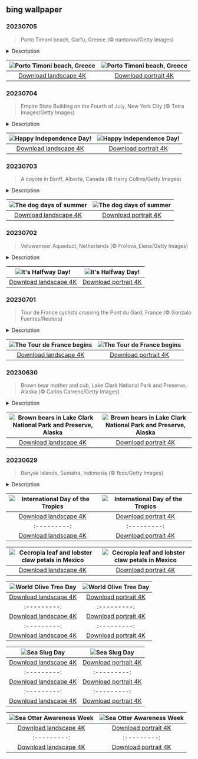 ## bing wallpaper

### 20230705

> Porto Timoni beach, Corfu, Greece (© nantonov/Getty Images)

<details>
<summary>Description</summary>

> Porto Timoni beach, in Corfu, Greece, is a hidden gem reached either by boat, or by hiking from the historic village of Afionas. Those who make the journey are rewarded with two stunning coves, offering a unique double-beach experience. With clear turquoise waters and dramatic cliffs, Porto Timoni presents a picturesque coastal panorama. Surrounding the beach, lush olive groves and cypress trees add to its charm. Greek islands like Corfu may seem timeless and ancient but they are relatively new in the history of Earth. A leading theory is that around 5.3 million years ago, a great flood poured in between Africa and Europe from the Atlantic Ocean, an event called the Zanclean flood. Lakes became oceans and what were previously mountaintops became islands.
> 
> 
> 
> 

</details>

| ![Porto Timoni beach, Greece](https://cn.bing.com/th?id=OHR.CorfuBeach_EN-US1955770867_UHD.jpg&pid=hp&w=400&h=224&rs=1&c=4) | ![Porto Timoni beach, Greece](https://cn.bing.com/th?id=OHR.CorfuBeach_EN-US1955770867_1080x1920.jpg&pid=hp&w=155&h=315&rs=1&c=4) |
|:---------:|:---------:|
| [Download landscape 4K](https://cn.bing.com/th?id=OHR.CorfuBeach_EN-US1955770867_UHD.jpg) | [Download portrait 4K](https://cn.bing.com/th?id=OHR.CorfuBeach_EN-US1955770867_1080x1920.jpg) |

### 20230704

> Empire State Building on the Fourth of July, New York City (© Tetra Images/Getty Images)

<details>
<summary>Description</summary>

> Break out the BBQ and unfurl your flags, Independence Day is here! Founding Father John Adams wrote to his wife, Abigail, that he believed the holiday would be celebrated with parades, sports, shows, and illuminations. After 247 years, Americans are keeping those traditions alive, though not on the date that Adams anticipated. The Second Continental Congress voted to approve the independence of the United States of America on July 2, 1776, but formally adopted the Declaration of Independence on July 4. That date, enshrined on the Declaration document, became the one we observe today. If you're looking for a grand way to celebrate, journey to New York City for views of their annual fireworks show and the Empire State Building lit up to match in red, white, and blue.
> 
> 
> 
> 

</details>

| ![Happy Independence Day!](https://cn.bing.com/th?id=OHR.EmpireFourth_EN-US1852348146_UHD.jpg&pid=hp&w=400&h=224&rs=1&c=4) | ![Happy Independence Day!](https://cn.bing.com/th?id=OHR.EmpireFourth_EN-US1852348146_1080x1920.jpg&pid=hp&w=155&h=315&rs=1&c=4) |
|:---------:|:---------:|
| [Download landscape 4K](https://cn.bing.com/th?id=OHR.EmpireFourth_EN-US1852348146_UHD.jpg) | [Download portrait 4K](https://cn.bing.com/th?id=OHR.EmpireFourth_EN-US1852348146_1080x1920.jpg) |

### 20230703

> A coyote in Banff, Alberta, Canada (© Harry Collins/Getty Images)

<details>
<summary>Description</summary>

> Is it hot enough for you? Chances are it is, as we get into what are typically the hottest months of the year in the Northern Hemisphere, thanks to the tilt of the Earth angling more towards the sun in summer. You may have heard this sweltering period called the dog days of summer, though that name doesn't come from hot dogs or panting pooches. Rather it comes from Sirius, the Dog Star, which becomes visible above the eastern horizon at daybreak during the summer. Sirius is the brightest star in the night sky, and is part of Canis Major, not to be confused with the Canis latrans, or coyote, in today's image, who is just trying to beat the heat.
> 
> 
> 
> 

</details>

| ![The dog days of summer](https://cn.bing.com/th?id=OHR.CoyoteBanff_EN-US9716853560_UHD.jpg&pid=hp&w=400&h=224&rs=1&c=4) | ![The dog days of summer](https://cn.bing.com/th?id=OHR.CoyoteBanff_EN-US9716853560_1080x1920.jpg&pid=hp&w=155&h=315&rs=1&c=4) |
|:---------:|:---------:|
| [Download landscape 4K](https://cn.bing.com/th?id=OHR.CoyoteBanff_EN-US9716853560_UHD.jpg) | [Download portrait 4K](https://cn.bing.com/th?id=OHR.CoyoteBanff_EN-US9716853560_1080x1920.jpg) |

### 20230702

> Veluwemeer Aqueduct, Netherlands (© Frolova_Elena/Getty Images)

<details>
<summary>Description</summary>

> Today is Halfway Day, which means we are halfway through 2023! Halfway Day begins at noon on July 2 during a regular 365-day year, and at midnight on July 2 during a leap year—so this year, we're celebrating at lunchtime.
> 
> Dutch engineers don’t do things by halves. Pictured here is the Veluwemeer Aqueduct in the Netherlands. The project, completed in 2002, used an unusual engineering approach. Rather than a drawbridge or ferry to get cars over Lake Veluwemeer, engineers instead built this 'water bridge' to carry boats across the road. The N302 is a busy highway connecting the mainland to the province of Flevoland, and thanks to this design, both road and waterborne traffic can keep flowing freely. The aqueduct also has pedestrian crossings on both sides, so everyone benefits. No half measures were taken in designing an eye-catching transport solution that works for everyone.
> 
> 

</details>

| ![It's Halfway Day!](https://cn.bing.com/th?id=OHR.HalfwayBoats_EN-US9913306071_UHD.jpg&pid=hp&w=400&h=224&rs=1&c=4) | ![It's Halfway Day!](https://cn.bing.com/th?id=OHR.HalfwayBoats_EN-US9913306071_1080x1920.jpg&pid=hp&w=155&h=315&rs=1&c=4) |
|:---------:|:---------:|
| [Download landscape 4K](https://cn.bing.com/th?id=OHR.HalfwayBoats_EN-US9913306071_UHD.jpg) | [Download portrait 4K](https://cn.bing.com/th?id=OHR.HalfwayBoats_EN-US9913306071_1080x1920.jpg) |

### 20230701

> Tour de France cyclists crossing the Pont du Gard, France (© Gonzalo Fuentes/Reuters)

<details>
<summary>Description</summary>

> The first stage of the Tour de France, known as the Grand Départ, begins today, as the 110th edition of the world's most famous cycling race gets underway. The grueling event, first held in 1903, sees teams race more than 2,100 miles through the Pyrenees and the Alps to finish on the Champs-Élysées in Paris. The competition is divided into 21 day-long stages and while some parts stay the same, others vary from year to year. For example, our image features the Pont du Gard—an ancient Roman aqueduct bridge that was built during the first century AD—which only appeared in the 2019 race. The entire event takes place over a 23-day period, including rest days, as teams of eight cyclists compete for a cash prize and the coveted yellow jersey. For these riders, this competition is the apex of years of training and dedication. Bonne chance!
> 
> 
> 
> 

</details>

| ![The Tour de France begins](https://cn.bing.com/th?id=OHR.PelotonPont_EN-US1487303209_UHD.jpg&pid=hp&w=400&h=224&rs=1&c=4) | ![The Tour de France begins](https://cn.bing.com/th?id=OHR.PelotonPont_EN-US1487303209_1080x1920.jpg&pid=hp&w=155&h=315&rs=1&c=4) |
|:---------:|:---------:|
| [Download landscape 4K](https://cn.bing.com/th?id=OHR.PelotonPont_EN-US1487303209_UHD.jpg) | [Download portrait 4K](https://cn.bing.com/th?id=OHR.PelotonPont_EN-US1487303209_1080x1920.jpg) |

### 20230630

> Brown bear mother and cub, Lake Clark National Park and Preserve, Alaska (© Carlos Carreno/Getty Images)

<details>
<summary>Description</summary>

> In the pristine landscapes of Lake Clark National Park and Preserve, Alaska, brown bears reign supreme. These magnificent creatures, also known as grizzly bears, are an iconic symbol of the untamed wilderness. Impressive in size, adult males can exceed 1,000 pounds and reach a standing height of 10 feet. Their thick, shaggy fur—varying in shades from blond to dark brown—provides insulation against the harsh Alaskan winter.
> 
> Brown bears are opportunistic omnivores, and their diet comprises berries, fish, small mammals, and carrion. They show off their amazing fishing skills in the park's rivers and lakes, particularly during the annual salmon runs. Lake Clark National Park and Preserve offers these magnificent creatures a sanctuary to roam, thrive, and prepare for each year's hibernation.
> 
> 

</details>

| ![Brown bears in Lake Clark National Park and Preserve, Alaska](https://cn.bing.com/th?id=OHR.ClamBears_EN-US1283973201_UHD.jpg&pid=hp&w=400&h=224&rs=1&c=4) | ![Brown bears in Lake Clark National Park and Preserve, Alaska](https://cn.bing.com/th?id=OHR.ClamBears_EN-US1283973201_1080x1920.jpg&pid=hp&w=155&h=315&rs=1&c=4) |
|:---------:|:---------:|
| [Download landscape 4K](https://cn.bing.com/th?id=OHR.ClamBears_EN-US1283973201_UHD.jpg) | [Download portrait 4K](https://cn.bing.com/th?id=OHR.ClamBears_EN-US1283973201_1080x1920.jpg) |

### 20230629

> Banyak Islands, Sumatra, Indonesia (© fbxx/Getty Images)

<details>
<summary>Description</summary>

> On the International Day of the Tropics, we are in the Banyak Islands of Indonesia, a group of more than 70 islands, most of which are uninhabited and unnamed. The Banyak Islands offer miles of pristine sandy beaches, lush green trees, and clear waters as far as the eyes can see. This tropical paradise also boasts some great surfing and snorkeling spots and draws millions of visitors a year.
> 
> But the tropics, roughly defined as the area above and below the equator between the Tropic of Cancer and Tropic of Capricorn, face various challenges including climate change, urbanization, and high levels of poverty. They also make up approximately one-third of the Earth’s landmass and are home to about 40% of the world’s population. On June 29, International Day of the Tropics celebrates the uniqueness and biodiversity of the tropics, while highlighting their challenges and progress made to address them.
> 
> 

</details>

| ![International Day of the Tropics](https://cn.bing.com/th?id=OHR.BanyakIslands_EN-US2426505225_UHD.jpg&pid=hp&w=400&h=224&rs=1&c=4) | ![International Day of the Tropics](https://cn.bing.com/th?id=OHR.BanyakIslands_EN-US2426505225_1080x1920.jpg&pid=hp&w=155&h=315&rs=1&c=4) |
|:---------:|:---------:|
| [Download landscape 4K](https://cn.bing.com/th?id=OHR.BanyakIslands_EN-US2426505225_UHD.jpg) | [Download portrait 4K](https://cn.bing.com/th?id=OHR.BanyakIslands_EN-US2426505225_1080x1920.jpg) |g.com/th?id=OHR.VillandryGarden_EN-US2096198100_UHD.jpg) | [Download portrait 4K](https://cn.bing.com/th?id=OHR.VillandryGarden_EN-US2096198100_1080x1920.jpg) |sury_EN-US1981994011_1080x1920.jpg) |load landscape 4K](https://cn.bing.com/th?id=OHR.StonehengeSalisbury_EN-US1337618356_UHD.jpg) | [Download portrait 4K](https://cn.bing.com/th?id=OHR.StonehengeSalisbury_EN-US1337618356_1080x1920.jpg) | | [Download portrait 4K](https://cn.bing.com/th?id=OHR.EagleTree_EN-US8588984234_1080x1920.jpg) |d portrait 4K](https://cn.bing.com/th?id=OHR.SurfSanDiego_EN-US0761983664_1080x1920.jpg) |?id=OHR.CormorantBridge_EN-US1902862286_1080x1920.jpg) |om/th?id=OHR.AmericanWetlands_EN-US1844827155_1080x1920.jpg&pid=hp&w=155&h=315&rs=1&c=4) |
|:---------:|:---------:|
| [Download landscape 4K](https://cn.bing.com/th?id=OHR.AmericanWetlands_EN-US1844827155_UHD.jpg) | [Download portrait 4K](https://cn.bing.com/th?id=OHR.AmericanWetlands_EN-US1844827155_1080x1920.jpg) |9784_UHD.jpg) | [Download portrait 4K](https://cn.bing.com/th?id=OHR.RedPlanetDay_EN-US9693219784_1080x1920.jpg) |r claw is often cultivated as an ornamental plant for tropical gardens. Gardeners looking to attract birds love the Heliconia because its plentiful nectar draws hummingbirds to its downward-facing flowers. Those same flowers have special recognition in Bolivia as 'patujú,' the national flower, which appears on one of the country's flags.
> 
> 

</details>

| ![Cecropia leaf and lobster claw petals in Mexico](https://cn.bing.com/th?id=OHR.Cecropia_EN-US9602789937_UHD.jpg&pid=hp&w=400&h=224&rs=1&c=4) | ![Cecropia leaf and lobster claw petals in Mexico](https://cn.bing.com/th?id=OHR.Cecropia_EN-US9602789937_1080x1920.jpg&pid=hp&w=155&h=315&rs=1&c=4) |
|:---------:|:---------:|
| [Download landscape 4K](https://cn.bing.com/th?id=OHR.Cecropia_EN-US9602789937_UHD.jpg) | [Download portrait 4K](https://cn.bing.com/th?id=OHR.Cecropia_EN-US9602789937_1080x1920.jpg) |though olive trees do not grow very tall, usually no more than 30 feet, they live a very long time. One of the oldest known trees in the world, in Portugal, is believed to be 3,350 years old. Many live for millennia, their trunks growing thick and gnarled, and their branches bearing fruit century after century. As civilizations rise and fall around them, these hardy trees remain resilient and steadfast.
> 
> 

</details>

| ![World Olive Tree Day](https://cn.bing.com/th?id=OHR.OliveTreeDay_EN-US9460125670_UHD.jpg&pid=hp&w=400&h=224&rs=1&c=4) | ![World Olive Tree Day](https://cn.bing.com/th?id=OHR.OliveTreeDay_EN-US9460125670_1080x1920.jpg&pid=hp&w=155&h=315&rs=1&c=4) |
|:---------:|:---------:|
| [Download landscape 4K](https://cn.bing.com/th?id=OHR.OliveTreeDay_EN-US9460125670_UHD.jpg) | [Download portrait 4K](https://cn.bing.com/th?id=OHR.OliveTreeDay_EN-US9460125670_1080x1920.jpg) |pid=hp&w=155&h=315&rs=1&c=4) |
|:---------:|:---------:|
| [Download landscape 4K](https://cn.bing.com/th?id=OHR.MonksMound_EN-US9323884241_UHD.jpg) | [Download portrait 4K](https://cn.bing.com/th?id=OHR.MonksMound_EN-US9323884241_1080x1920.jpg) |](https://cn.bing.com/th?id=OHR.Calacas_EN-US6430903741_UHD.jpg) | [Download portrait 4K](https://cn.bing.com/th?id=OHR.Calacas_EN-US6430903741_1080x1920.jpg) |.com/th?id=OHR.SealRiver_EN-US6267835630_1080x1920.jpg&pid=hp&w=155&h=315&rs=1&c=4) |
|:---------:|:---------:|
| [Download landscape 4K](https://cn.bing.com/th?id=OHR.SealRiver_EN-US6267835630_UHD.jpg) | [Download portrait 4K](https://cn.bing.com/th?id=OHR.SealRiver_EN-US6267835630_1080x1920.jpg) |e a more fitting name. Someone call Terry.
> 
> 

</details>

| ![Sea Slug Day](https://cn.bing.com/th?id=OHR.SeaAngel_EN-US5531672696_UHD.jpg&pid=hp&w=400&h=224&rs=1&c=4) | ![Sea Slug Day](https://cn.bing.com/th?id=OHR.SeaAngel_EN-US5531672696_1080x1920.jpg&pid=hp&w=155&h=315&rs=1&c=4) |
|:---------:|:---------:|
| [Download landscape 4K](https://cn.bing.com/th?id=OHR.SeaAngel_EN-US5531672696_UHD.jpg) | [Download portrait 4K](https://cn.bing.com/th?id=OHR.SeaAngel_EN-US5531672696_1080x1920.jpg) |OHR.DarkSkyAcadia_EN-US6966527964_1080x1920.jpg) |.bing.com/th?id=OHR.GoldenJellyfish_EN-US6743816471_1080x1920.jpg&pid=hp&w=155&h=315&rs=1&c=4) |
|:---------:|:---------:|
| [Download landscape 4K](https://cn.bing.com/th?id=OHR.GoldenJellyfish_EN-US6743816471_UHD.jpg) | [Download portrait 4K](https://cn.bing.com/th?id=OHR.GoldenJellyfish_EN-US6743816471_1080x1920.jpg) |ng.com/th?id=OHR.LastDollarRoad_EN-US7923638318_UHD.jpg&pid=hp&w=400&h=224&rs=1&c=4) | ![First day of autumn](https://cn.bing.com/th?id=OHR.LastDollarRoad_EN-US7923638318_1080x1920.jpg&pid=hp&w=155&h=315&rs=1&c=4) |
|:---------:|:---------:|
| [Download landscape 4K](https://cn.bing.com/th?id=OHR.LastDollarRoad_EN-US7923638318_UHD.jpg) | [Download portrait 4K](https://cn.bing.com/th?id=OHR.LastDollarRoad_EN-US7923638318_1080x1920.jpg) |ppers who hunted otters to near extinction before they were protected by law. Although sea otter populations have rebounded, they are still considered endangered. Otters live along the Pacific Coast of North America, from California up to Alaska. Although they can walk on land, they almost never find the need or desire to, even when it's nap time. When they're ready for a snooze, they'll raft up, wrap themselves in a strand of kelp to keep them from drifting away, and recline on the world's biggest waterbed.

</details>

| ![Sea Otter Awareness Week](https://cn.bing.com/th?id=OHR.SitkaOtters_EN-US7714053956_UHD.jpg&pid=hp&w=400&h=224&rs=1&c=4) | ![Sea Otter Awareness Week](https://cn.bing.com/th?id=OHR.SitkaOtters_EN-US7714053956_1080x1920.jpg&pid=hp&w=155&h=315&rs=1&c=4) |
|:---------:|:---------:|
| [Download landscape 4K](https://cn.bing.com/th?id=OHR.SitkaOtters_EN-US7714053956_UHD.jpg) | [Download portrait 4K](https://cn.bing.com/th?id=OHR.SitkaOtters_EN-US7714053956_1080x1920.jpg) |oo_EN-US7569665443_UHD.jpg&pid=hp&w=400&h=224&rs=1&c=4) | ![World Bamboo Day](https://cn.bing.com/th?id=OHR.ArashiyamaBamboo_EN-US7569665443_1080x1920.jpg&pid=hp&w=155&h=315&rs=1&c=4) |
|:---------:|:---------:|
| [Download landscape 4K](https://cn.bing.com/th?id=OHR.ArashiyamaBamboo_EN-US7569665443_UHD.jpg) | [Download portrait 4K](https://cn.bing.com/th?id=OHR.ArashiyamaBamboo_EN-US7569665443_1080x1920.jpg) |